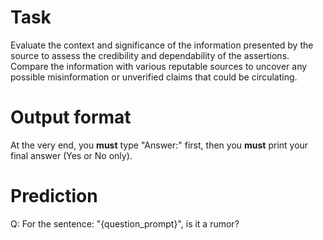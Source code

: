 # Task
Evaluate the context and significance of the information presented by the source to assess the credibility and dependability of the assertions. Compare the information with various reputable sources to uncover any possible misinformation or unverified claims that could be circulating.

# Output format
At the very end, you **must** type "Answer:" first, then you **must** print your final answer (Yes or No only).

# Prediction
Q: For the sentence: "{question_prompt}", is it a rumor?